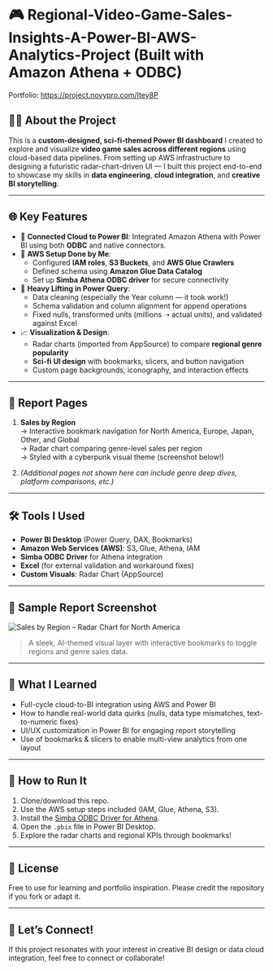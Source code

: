 # 🎮 Regional-Video-Game-Sales-Insights-A-Power-BI-AWS-Analytics-Project (Built with Amazon Athena + ODBC)
Portfolio: https://project.novypro.com/Itey8P

## 👨‍💻 About the Project
This is a **custom-designed, sci-fi-themed Power BI dashboard** I created to explore and visualize **video game sales across different regions** using cloud-based data pipelines. From setting up AWS infrastructure to designing a futuristic radar-chart-driven UI — I built this project end-to-end to showcase my skills in **data engineering**, **cloud integration**, and **creative BI storytelling**.

---

## 🌐 Key Features

- 🔗 **Connected Cloud to Power BI**: Integrated Amazon Athena with Power BI using both **ODBC** and native connectors.
- 🧱 **AWS Setup Done by Me**:
  - Configured **IAM roles**, **S3 Buckets**, and **AWS Glue Crawlers**
  - Defined schema using **Amazon Glue Data Catalog**
  - Set up **Simba Athena ODBC driver** for secure connectivity
- 🧼 **Heavy Lifting in Power Query**:
  - Data cleaning (especially the Year column — it took work!)
  - Schema validation and column alignment for append operations
  - Fixed nulls, transformed units (millions ➝ actual units), and validated against Excel
- 📈 **Visualization & Design**:
  - Radar charts (imported from AppSource) to compare **regional genre popularity**
  - **Sci-fi UI design** with bookmarks, slicers, and button navigation
  - Custom page backgrounds, iconography, and interaction effects

---

## 🧾 Report Pages

1. **Sales by Region**  
   → Interactive bookmark navigation for North America, Europe, Japan, Other, and Global  
   → Radar chart comparing genre-level sales per region  
   → Styled with a cyberpunk visual theme (screenshot below!)

2. *(Additional pages not shown here can include genre deep dives, platform comparisons, etc.)*

---

## 🛠 Tools I Used

- **Power BI Desktop** (Power Query, DAX, Bookmarks)
- **Amazon Web Services (AWS)**: S3, Glue, Athena, IAM
- **Simba ODBC Driver** for Athena integration
- **Excel** (for external validation and workaround fixes)
- **Custom Visuals**: Radar Chart (AppSource)

---

## 📸 Sample Report Screenshot

![Sales by Region – Radar Chart for North America](Page%201%20report.png)

> A sleek, AI-themed visual layer with interactive bookmarks to toggle regions and genre sales data.

---

## 🎯 What I Learned

- Full-cycle cloud-to-BI integration using AWS and Power BI
- How to handle real-world data quirks (nulls, data type mismatches, text-to-numeric fixes)
- UI/UX customization in Power BI for engaging report storytelling
- Use of bookmarks & slicers to enable multi-view analytics from one layout

---

## 📂 How to Run It

1. Clone/download this repo.
2. Use the AWS setup steps included (IAM, Glue, Athena, S3).
3. Install the [Simba ODBC Driver for Athena](https://docs.aws.amazon.com/athena/latest/ug/connect-with-odbc.html).
4. Open the `.pbix` file in Power BI Desktop.
5. Explore the radar charts and regional KPIs through bookmarks!

---

## 📄 License

Free to use for learning and portfolio inspiration. Please credit the repository if you fork or adapt it.

---

## 🤝 Let’s Connect!

If this project resonates with your interest in creative BI design or data cloud integration, feel free to connect or collaborate!

